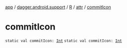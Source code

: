 [app](../../../index.md) / [dagger.android.support](../../index.md) / [R](../index.md) / [attr](index.md) / [commitIcon](./commit-icon.md)

# commitIcon

`static val commitIcon: `[`Int`](https://kotlinlang.org/api/latest/jvm/stdlib/kotlin/-int/index.html)
`static val commitIcon: `[`Int`](https://kotlinlang.org/api/latest/jvm/stdlib/kotlin/-int/index.html)